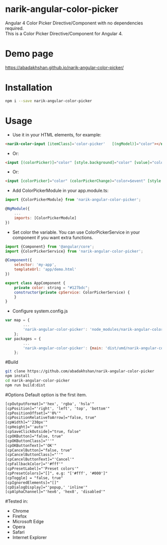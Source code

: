 # narik-angular-color-picker
Angular 4 Color Picker Directive/Component with no dependencies required.<br />
This is a Color Picker Directive/Component for Angular 4.

# Demo page
https://abadakhshan.github.io/narik-angular-color-picker/

# Installation
```bash
npm i --save narik-angular-color-picker
```

# Usage
* Use it in your HTML elements, for example:
```html
<narik-color-input [itemClass]='color-picker'   [(ngModel)]="color"></narik-color-input>
```
* Or:
```html
<input [(colorPicker)]="color" [style.background]="color" [value]="color"/>
```
* Or:
```html
<input [colorPicker]="color" (colorPickerChange)="color=$event" [style.background]="color" [value]="color"/>
```

* Add ColorPickerModule in your app.module.ts:
```javascript
import {ColorPickerModule} from 'narik-angular-color-picker';

@NgModule({
    ...
    imports: [ColorPickerModule]
})

```
* Set color the variable. You can use ColorPickerService in your component if you want extra functions.
```javascript
import {Component} from '@angular/core';
import {ColorPickerService} from 'narik-angular-color-picker';

@Component({
    selector: 'my-app',
    templateUrl: 'app/demo.html'
})

export class AppComponent {
    private color: string = "#127bdc";
    constructor(private cpService: ColorPickerService) {
    }
}
```
* Configure system.config.js
```javascript
var map = {
        ...    
        'narik-angular-color-picker': 'node_modules/narik-angular-color-picker',
    };
var packages = {
        ...
        'narik-angular-color-picker': {main: 'dist/umd/narik-angular-color-picker', defaultExtension: 'js'}
    };
```
#Build
```bash
git clone https://github.com/abadakhshan/narik-angular-color-picker
npm install
cd narik-angular-color-picker
npm run build:dist

```

#Options
Default option is the first item.
```html
[cpOutputFormat]="'hex', 'rgba', 'hsla'"
[cpPosition]="'right', 'left', 'top', 'bottom'"
[cpPositionOffset]="'0%'"
[cpPositionRelativeToArrow]="false, true"
[cpWidth]="'230px'"
[cpHeight]="'auto'"
[cpSaveClickOutside]="true, false"
[cpOKButton]="false, true"
[cpOKButtonClass]="''"
[cpOKButtonText]="'OK'"
[cpCancelButton]="false, true"
[cpCancelButtonClass]="''"
[cpCancelButtonText]="'Cancel'"
[cpFallbackColor]="'#fff'"
[cpPresetLabel]="'Preset colors'"
[cpPresetColors]="[]", e.g: "['#fff', '#000']"
[cpToggle] = "false, true"
[cpIgnoredElements]="[]"
[cpDialogDisplay]="'popup,' 'inline'"
[cpAlphaChannel]="'hex6', 'hex8', 'disabled'"
```


#Tested in:
* Chrome
* Firefox
* Microsoft Edge
* Opera
* Safari
* Internet Explorer
